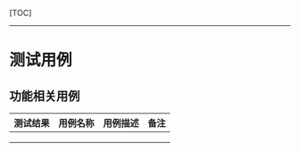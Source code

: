 [TOC]

---

# 测试用例

## 功能相关用例

| 测试结果 | 用例名称 | 用例描述 | 备注 |
| -------- | -------- | -------- | ---- |
|          |          |          |      |
|          |          |          |      |
|          |          |          |      |